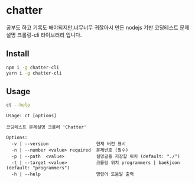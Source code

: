 
# chatter

공부도 하고 기록도 해야되지만,너무너무 귀찮아서 만든 nodejs 기반 코딩테스트 문제설명 크롤링-cli 라이브러리 입니다.

## Install


```bash
npm i -g chatter-cli
yarn i -g chatter-cli
```


## Usage

```bash
ct --help
```

```
Usage: ct [options]

코딩테스트 문제설명 크롤러 'Chatter'

Options:
  -v | --version                  현재 버전 표시
  -n | --number <value> required  문제번호 (필수)
  -p | --path  <value>            설명글을 저장할 위치 (default: "./")
  -t | --target <value>           크롤링 위치 programmers | baekjoon (default: "programmers")
  -h | --help                     명령어 도움말 출력
```
